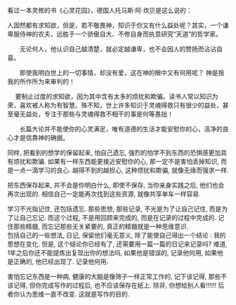 看过一本灵修的书《心灵花园》，德国人托马斯·阿·坎贝是这么说的：

人固然都有求知欲，但是，若不敬畏神，知识于你又有什么益处呢？其实，一个谦卑服侍神的农夫，远胜于一个骄傲自大、不修自身而执意研究“天道”的哲学家。

　　无论何人，他认识自己越清楚，就必定越谦卑，也不会因人的赞扬而沾沾自喜。

　　即使我明白世上的一切事情，却没有爱，这在神的眼中又有何用呢？ 神是按我的所作所为来审判的！

　 要制止过度的求知欲，因为其中含有太多的烦扰和欺骗。读书人常以知识为荣，喜欢被人称为有智慧。殊不知，世上许多知识于灵魂得救只有很少的益处，甚至毫无益处，专注于那些与灵魂得救不相干的事是何等愚拙！

　　长篇大论并不能使你的心灵满足，唯有道德的生活才能安慰你的心，洁净的良心才是信靠神的确据。


同样, 把看到的想学的保留起来, 怕自己遗忘, 强烈的怕学不到东西的恐惧感更加具有烦扰和欺骗. 如果有一样东西能更接近安慰你的心, 那一定不是害怕丢掉知识, 而是一点一滴学习的良心. 越得不到的越担心, 这种烦扰和欺骗, 就像无缘而强求一样.

把东西保存起来, 并不会是你明白什么, 即使不保存, 当你亲身实践之后, 他们也会再次出现的. 相信自己一定能再次找到这些资源, 就像共享单车一样容易.

学习不光指记住, 还包括遗忘. 那些思想, 那些记录, 不光是为了让自己记住, 而是为了让自己忘记. 而这个过程, 不是用回顾来完成的, 而是在记录的过程中完成的.  记住那些精髓, 而忘记那些无关紧要的, 真正的精髓就是一种思维意识.  
包括自己的一些想法, 日记, 保留他们毫无意义, 除了能使自己得出一个结论 : 我的思想在变化. 但是, 这个结论你已经有了, 还需要用一篇一篇的日记来记录吗?  难道, 1年之后你还不能提炼出复现出你的想法吗, 如果他是错误的, 记录他何用, 如果他是正确的, 他已经出现了. 记录他何用.

害怕忘记东西是一种病, 健康的大脑是像筛子一样正常工作的, 记下该记得, 那些不该记得, 但你完成写作的过程后, 也不应该保存在纸上. 除非, 你想给别人看!!!!!! 后者你认为思维一直不改变. 
这就是写作的目的.
